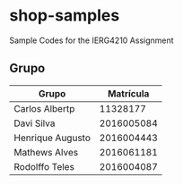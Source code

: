 # shop-samples
Sample Codes for the IERG4210 Assignment

 Grupo
--------


Grupo | Matrícula
--------- | ------
Carlos Albertp  |  11328177
Davi Silva  |  2016005084 
Henrique Augusto  |  2016004443
Mathews Alves  |  2016061181
Rodolffo Teles  |  2016004087
